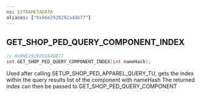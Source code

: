 ```yaml
---
ns: EXTRAMETADATA
aliases: ["0x96e2929292a4db77"]
---
```

## GET_SHOP_PED_QUERY_COMPONENT_INDEX

```c
// 0x96E2929292A4DB77
int GET_SHOP_PED_QUERY_COMPONENT_INDEX(int nameHash);
```

Used after calling SETUP_SHOP_PED_APPAREL_QUERY_TU, gets the index within the query results list of the component with nameHash The returned index can then be passed to GET_SHOP_PED_QUERY_COMPONENT

